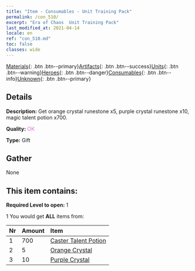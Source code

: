 ```yaml
---
title: "Item - Consumables - Unit Training Pack"
permalink: /con_510/
excerpt: "Era of Chaos  Unit Training Pack"
last_modified_at: 2021-04-14
locale: en
ref: "con_510.md"
toc: false
classes: wide
---
```

 [Materials](/Items/){: .btn .btn--primary}[Artifacts](/Items/Artifacts/){: .btn .btn--success}[Units](/Items/Units/){: .btn .btn--warning}[Heroes](/Items/Heroes/){: .btn .btn--danger}[Consumables](/Items/Consumables/){: .btn .btn--info}[Unknown](/Items/Unknown/){: .btn .btn--primary}

## Details
 **Description:** Get orange crystal runestone x5, purple crystal runestone x10, magic talent potion x700.

 **Quality:** <span style="color: #DA70D6">OK</span>

 **Type:** Gift

## Gather

  None

## This item contains:

 **Required Level to open:** 1

 1 You would get **ALL** items  from:

  | Nr | Amount |     Item    |
  |:---|:-------|:------------|
  | 1 | 700 | [Caster Talent Potion](/Items/con_790/) | 
  | 2 | 5 | [Orange Crystal](/Items/con_730/) | 
  | 3 | 10 | [Purple Crystal](/Items/con_720/) | 
